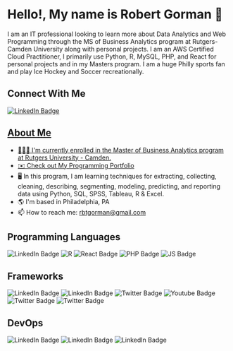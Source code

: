 

  # Hello!, My name is Robert Gorman  👋

I am an IT professional looking to learn more about Data Analytics and Web Programming through the MS of Business Analytics program at Rutgers-Camden University along with personal projects. I am an AWS Certified Cloud Practitioner, I primarily use Python, R, MySQL, PHP, and React for personal projects and in my Masters program. I am a huge Philly sports fan and play Ice Hockey and Soccer recreationally.



## Connect With Me

<div id="badges">
  <a href="https://www.linkedin.com/in/robert-gorman-638852149/">
    <img src="https://img.shields.io/badge/LinkedIn-blue?style=for-the-badge&logo=linkedin&logoColor=white" alt="LinkedIn Badge"/>
</div>
    
## About Me
- 👩🏽‍💻 I'm currently enrolled in the Master of Business Analytics program at Rutgers University - Camden.
- ✉️ Check out [My Programming Portfolio](https://rbtgorman.github.io/resume-site)
- 🖥️ In this program, I am learning techniques for extracting, collecting, cleaning, describing, segmenting, modeling, predicting,
      and reporting data using Python, SQL, SPSS, Tableau, R & Excel.
- 🌎 I'm based in Philadelphia, PA
- 📫 How to reach me: rbtgorman@gmail.com
  


## Programming Languages
<div id="badges">
  <img src="https://img.shields.io/badge/Python-blue?style=for-the-badge&logo=python&logoColor=white" alt="LinkedIn Badge"/>
  <img src="https://img.shields.io/badge/R-blue?style=for-the-badge&logo=R&logoColor=white" alt="R"/>
  <img src="https://img.shields.io/badge/React-black?style=for-the-badge&logo=React&logoColor=blue" alt="React Badge"/>
  <img src="https://img.shields.io/badge/PHP-blue?style=for-the-badge&logo=PHP&logoColor=white" alt="PHP Badge"/>
  <img src="https://img.shields.io/badge/Javascript-yellow?style=for-the-badge&logo=javascript&logoColor=black" alt="JS Badge"/>
</div>

## Frameworks 
<div id="badges">
  <img src="https://img.shields.io/badge/Node.JS-grey?style=for-the-badge&logo=Node.JS&logoColor=white" alt="LinkedIn Badge"/>
  <img src="https://img.shields.io/badge/Netlify-green?style=for-the-badge&logo=Netlify&logoColor=white" alt="LinkedIn Badge"/>
  <img src="https://img.shields.io/badge/TAILWIND CSS-Teal?style=for-the-badge&logo=PHP&logoColor=white" alt="Twitter Badge"/>
  <img src="https://img.shields.io/badge/HTML5-orange?style=for-the-badge&logo=React&logoColor=blue" alt="Youtube Badge"/>
  <img src="https://img.shields.io/badge/Bootstrap-purple?style=for-the-badge&logo=PHP&logoColor=white" alt="Twitter Badge"/>
  <img src="https://img.shields.io/badge/JQuery-blue?style=for-the-badge&logo=javascript&logoColor=black" alt="Twitter Badge"/>
</div>

## DevOps
<div id="badges">
  <img src="https://img.shields.io/badge/Github-black?style=for-the-badge&logo=Node.JS&logoColor=white" alt="LinkedIn Badge"/>
  <img src="https://img.shields.io/badge/Google Cloud Platform (GCP)-blue?style=for-the-badge&logo=Netlify&logoColor=white" alt="LinkedIn Badge"/>
  <img src="https://img.shields.io/badge/Netlify-green?style=for-the-badge&logo=Netlify&logoColor=white" alt="LinkedIn Badge"/>

</div>


<!---
rbtgorman/rbtgorman is a ✨ special ✨ repository because its `README.md` (this file) appears on your GitHub profile.
You can click the Preview link to take a look at your changes.
--->
